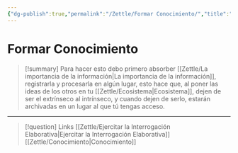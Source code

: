 ```yaml
---
{"dg-publish":true,"permalink":"/Zettle/Formar Conocimiento/","title":"Formar Conocimiento","tags":["ZeType/Pensamiento",""],"created":"2023-08-26T21:18:30.819-05:00","updated":"2023-10-04T15:47:07.858-05:00"}
---
```



# Formar Conocimiento

> [!summary] 
> Para hacer esto debo primero absorber [[Zettle/La importancia de la información\|La importancia de la información]], registrarla y procesarla en algún lugar, esto hace que, al poner las ideas de los otros en tu [[Zettle/Ecosistema\|Ecosistema]], dejen de ser el extrínseco al intrínseco, y cuando dejen de serlo, estarán archivadas en un lugar al que tú tengas acceso.

- - - 
> [!question] Links
> [[Zettle/Ejercitar la Interrogación Elaborativa\|Ejercitar la Interrogación Elaborativa]]
> [[Zettle/Conocimiento\|Conocimiento]]
